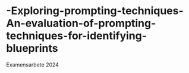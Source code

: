 # -Exploring-prompting-techniques-An-evaluation-of-prompting-techniques-for-identifying-blueprints
Examensarbete 2024
